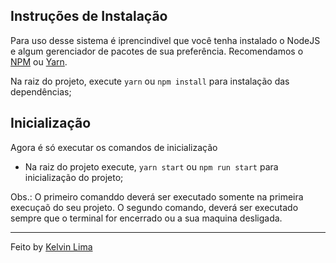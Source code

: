 ## Instruções de Instalação

Para uso desse sistema é iprencindivel que você tenha instalado o NodeJS e algum gerenciador de pacotes de sua preferência. Recomendamos o [NPM](https://nodejs.org/en/) ou [Yarn](https://yarnpkg.com/lang/en/).

Na raiz do projeto, execute `yarn` ou `npm install` para instalação das dependências;

## Inicialização

Agora é só executar os comandos de inicialização

- Na raiz do projeto execute, `yarn start` ou `npm run start` para inicialização do projeto;

Obs.: O primeiro comanddo deverá ser executado somente na primeira execuçaõ do seu projeto. O segundo comando, deverá ser executado sempre que o terminal for encerrado ou a sua maquina desligada.

---

Feito by [Kelvin Lima](https://github.com/kelvinlima18)
